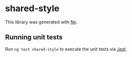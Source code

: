 # shared-style

This library was generated with [Nx](https://nx.dev).

## Running unit tests

Run `ng test shared-style` to execute the unit tests via [Jest](https://jestjs.io).
